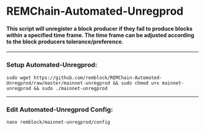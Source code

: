 # REMChain-Automated-Unregprod

#### This script will unregister a block producer if they fail to produce blocks within a specified time frame. The time frame can be adjusted according to the block producers tolerance/preference.

***

### Setup Automated-Unregprod:

```
sudo wget https://github.com/remblock/REMChain-Automated-Unregprod/raw/master/mainnet-unregprod && sudo chmod u+x mainnet-unregprod && sudo ./mainnet-unregprod
```

***

### Edit Automated-Unregprod Config:

```
nano remblock/mainnet-unregprod/config
```
